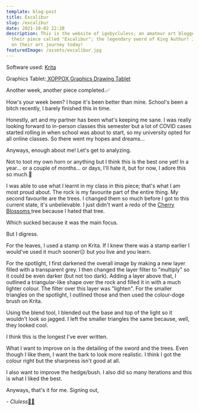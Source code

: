 ```yaml
---
template: blog-post
title: Excalibur
slug: /excalibur
date: 2021-10-02 22:28
description: This is the website of igobycluless; an amateur art blogger. Here's
  their piece called "Excalibur"; the legendary sword of King Authur! Join them
  on their art journey today!
featuredImage: /assets/excalibur.jpg
---
```

Software used: [Krita](https://krita.org/en/)

Graphics Tablet:[ XOPPOX Graphics Drawing Tablet](https://www.amazon.com/XOPPOX-Graphics-Battery-Free-Compatible-Painting/dp/B08TC1N6JS)

Another week, another piece completed.✅

How's your week been? I hope it's been better than mine. School's been a bitch recently, I barely finished this in time. 

Honestly, art and my partner has been what's keeping me sane. I was really looking forward to in-person classes this semester but a lot of  COVID cases started rolling in when school was about to start, so my university opted for all online classes. So there went my hopes and dreams...

Anyways, enough about me! Let's get to analyzing.

Not to toot my own horn or anything but I think this is the best one yet! In a year... or a couple of months... or days, I'll hate it, but for now, I adore this so much.🤩

I was able to use what I learnt in my class in this piece; that's what I am most proud about. The rock is my favourite part of the entire thing. My second favourite are the trees. I changed them so much before I got to this current state, it's unbelievable. I just didn't want a redo of the [Cherry Blossoms ](https://igobycluless.netlify.app/cherry-blossoms)tree because I hated that tree. 

Which sucked because it was the main focus.

But I digress.

For the leaves, I used a stamp on Krita. If I knew there was a stamp earlier I would've used it much sooner😑 but you live and you learn. 

For the spotlight, I first darkened the overall image by making a new layer filled with a transparent grey. I then changed the layer filter to "multiply" so it could be even darker (but not too dark). Adding a layer above that, I outlined a triangular-like shape over the rock and filled it in with a much lighter colour. The filter over this layer was "lighten". For the smaller triangles on the spotlight, I outlined those and then used the colour-doge brush on Krita. 

Using the blend tool, I blended out the base and top of the light so it wouldn't look so jagged. I left the smaller triangles the same because, well, they looked cool.

I think this is the longest I've ever written.

What I want to improve on is the detailing of the sword and the trees. Even though I like them, I want the bark to look more realistic. I think I got the colour right but the sharpness isn't good at all.

I also want to improve the hedge/bush. I also did so many iterations and this is what I liked the best.

Anyways, that's it for me. Signing out,

\- *Cluless*[✌🏽](https://emojipedia.org/victory-hand-medium-skin-tone/)